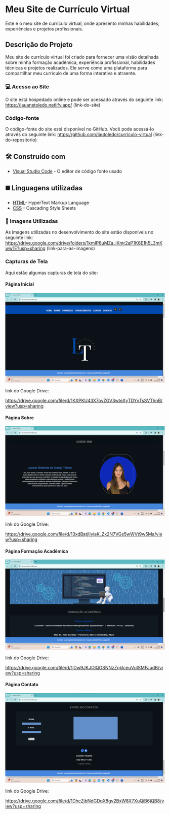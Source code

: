 # Meu Site de Currículo Virtual
Este é o meu site de currículo virtual, onde apresento minhas habilidades, experiências e projetos profissionais.

## Descrição do Projeto

Meu site de currículo virtual foi criado para fornecer uma visão detalhada sobre minha formação acadêmica, experiência profissional, habilidades técnicas e projetos realizados. Ele serve como uma plataforma para compartilhar meu currículo de uma forma interativa e atraente.

### 💻 Acesso ao Site

O site está hospedado online e pode ser acessado através do seguinte link:
https://lauanetoledo.netlify.app/ 
(link-do-site)

### Código-fonte

O código-fonte do site está disponível no GitHub. Você pode acessá-lo através do seguinte link:
https://github.com/lautoledo/curriculo-virtual
(link-do-repositorio)

## 🛠️ Construído com

* [Visual Studio Code](https://code.visualstudio.com/) - O editor de código fonte usado

## ◼️ Linguagens utilizadas

* [HTML](https://github.com/lautoledo/curriculo-virtual/blob/main/index.html)- HyperText Markup Language
* [CSS](https://github.com/lautoledo/curriculo-virtual/blob/main/styles.css) - Cascading Style Sheets



### 📱 Imagens Utilizadas

As imagens utilizadas no desenvolvimento do site estão disponíveis no seguinte link:
https://drive.google.com/drive/folders/1kmIP8uMZa_iKmr2aP1K6E1h5L3mKww1E?usp=sharing
(link-para-as-imagens)

### Capturas de Tela

Aqui estão algumas capturas de tela do site:
                                                        
#### Página Inicial

![print_pagina_inicial](https://github.com/lautoledo/curriculo-virtual/blob/main/pagina%20inicial.png)

link do Google Drive:

https://drive.google.com/file/d/1KXPKU43X7ovZGV3wteXyTDYvTsSVThnB/view?usp=sharing
 
#### Página Sobre 

![print_sobre_mim](https://github.com/lautoledo/curriculo-virtual/blob/main/sobre%20mim.png)

link do Google Drive:

https://drive.google.com/file/d/13xdBatjIIyiaK_Zx2N7VGs5wWVt9w5Ma/view?usp=sharing
 
#### Página Formação Acadêmica

![print_formacao](https://github.com/lautoledo/curriculo-virtual/blob/main/forma%C3%A7%C3%A3o%20academica.png)

link do Google Drive:

https://drive.google.com/file/d/1jDw9JKJOlQGSNNzZqklceuVuISMPJudB/view?usp=sharing
 
#### Página Contato

![print_contato](https://github.com/lautoledo/curriculo-virtual/blob/main/contato.png)

link do Google Drive:

https://drive.google.com/file/d/1DhcZjbNdGDqX8gv2BxW8X7XuQiB6jQB8/view?usp=sharing

